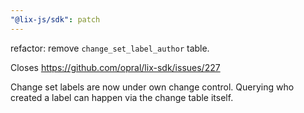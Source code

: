```yaml
---
"@lix-js/sdk": patch
---
```


refactor: remove `change_set_label_author` table. 

Closes https://github.com/opral/lix-sdk/issues/227

Change set labels are now under own change control. Querying who created a label can happen via the change table itself. 
